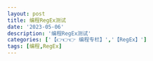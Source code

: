 ```yaml
---
layout: post
title: 编程RegEx测试
date: '2023-05-06'
description: '编程RegEx测试'
categories: ['【👉👉👉 编程专栏】','【RegEx】']
tags: [编程,RegEx]
---
```

